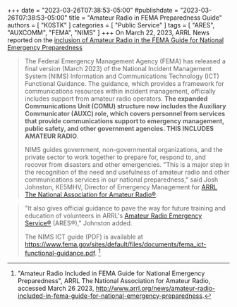 +++
date = "2023-03-26T07:38:53-05:00"
#publishdate = "2023-03-26T07:38:53-05:00"
title = "Amateur Radio in FEMA Preparedness Guide"
authors = [ "K0STK" ]
categories = [ "Public Service" ]
tags = [ "ARES", "AUXCOMM", "FEMA", "NIMS" ]
+++
On March 22, 2023, ARRL News reported on the
[inclusion of Amateur Radio in the FEMA Guide for National Emergency Preparedness](http://www.arrl.org/news/amateur-radio-included-in-fema-guide-for-national-emergency-preparedness)
<!--more-->

>The Federal Emergency Management Agency (FEMA) has released a final
>version (March 2023) of the National Incident Management System
>(NIMS) Information and Communications Technology (ICT) Functional
>Guidance. The guidance, which provides a framework for communications
>resources within incident management, officially includes support
>from amateur radio operators. **The expanded Communications Unit (COMU)
>structure now includes the Auxiliary Communicator (AUXC) role, which
>covers personnel from services that provide communications support to
>emergency management, public safety, and other government agencies.
>THIS INCLUDES AMATEUR RADIO**.
>
>NIMS guides government, non-governmental organizations, and the
>private sector to work together to prepare for, respond to, and
>recover from disasters and other emergencies. "This is a major step
>in the recognition of the need and usefulness of amateur radio
>and other communications services in our national preparedness,"
>said Josh Johnston, KE5MHV, Director of Emergency Management
>for
>[ARRL The National Association for Amateur Radio&reg;](http://www.arrl.org/).

>"It also gives official guidance to pave the way for future training
>and education of volunteers in ARRL's
>[Amateur Radio Emergency Service&reg;](http://www.arrl.org/ares)
>(ARES&reg;)," Johnston added.
>
>The NIMS ICT guide (PDF) is available at
>https://www.fema.gov/sites/default/files/documents/fema_ict-functional-guidance.pdf. [^1]

[^1]: "Amateur Radio Included in FEMA Guide for National Emergency Preparedness", ARRL The National Association for Amateur Radio, accessed March 26 2023, http://www.arrl.org/news/amateur-radio-included-in-fema-guide-for-national-emergency-preparedness.
